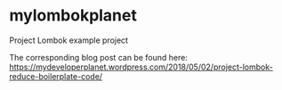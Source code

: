 # mylombokplanet
Project Lombok example project

The corresponding blog post can be found here: https://mydeveloperplanet.wordpress.com/2018/05/02/project-lombok-reduce-boilerplate-code/
